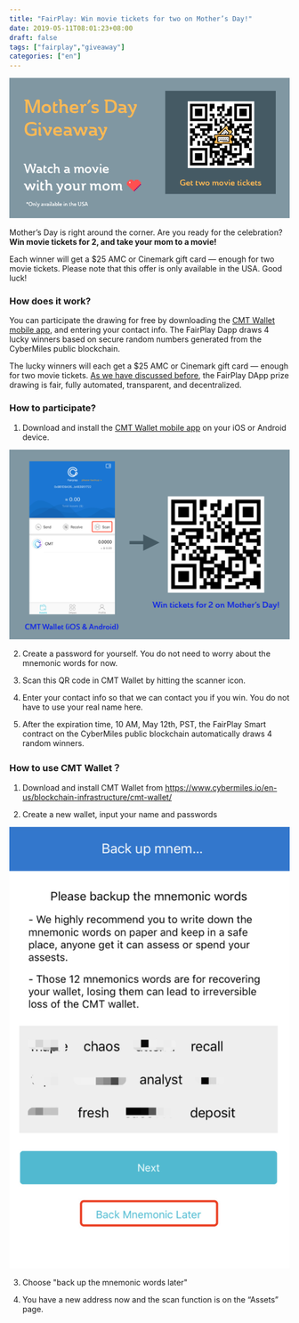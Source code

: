 ```yaml
---
title: "FairPlay: Win movie tickets for two on Mother’s Day!"
date: 2019-05-11T08:01:23+08:00
draft: false
tags: ["fairplay","giveaway"]
categories: ["en"]
---
```


![](/images/20190510-fairplay-02.png)

Mother’s Day is right around the corner. Are you ready for the celebration? **Win movie tickets for 2, and take your mom to a movie!**
 
Each winner will get a $25 AMC or Cinemark gift card — enough for two movie tickets. Please note that this offer is only available in the USA. Good luck!

### How does it work?
 
You can participate the drawing for free by downloading the [CMT Wallet mobile app]((https://www.cybermiles.io/en-us/blockchain-infrastructure/cmt-wallet/)), and entering your contact info. The FairPlay Dapp draws 4 lucky winners based on secure random numbers generated from the CyberMiles public blockchain. 

The lucky winners will each get a $25 AMC or Cinemark gift card — enough for two movie tickets. [As we have discussed before](https://blog.cybermiles.io/post/20190502-fairplay-en/), the FairPlay DApp prize drawing is fair, fully automated, transparent, and decentralized.
 
### How to participate?

1. Download and install the [CMT Wallet mobile app](https://www.cybermiles.io/en-us/blockchain-infrastructure/cmt-wallet/) on your iOS or Android device. 

![](/images/20190510-fairplay-03.png)

2. Create a password for yourself. You do not need to worry about the mnemonic words for now. 
 
3. Scan this QR code in CMT Wallet by hitting the scanner icon.
 
4. Enter your contact info so that we can contact you if you win. You do not have to use your real name here. 
 
5. After the expiration time, 10 AM, May 12th, PST, the FairPlay Smart contract on the CyberMiles public blockchain automatically draws 4 random winners.
 
### How to use CMT Wallet？
 
1. Download and install CMT Wallet from <https://www.cybermiles.io/en-us/blockchain-infrastructure/cmt-wallet/>
 
2. Create a new wallet, input your name and passwords
 
![](/images/20190510-fairplay-01.png)

3. Choose "back up the mnemonic words later"
 
4. You have a new address now and the scan function is on the “Assets” page.

